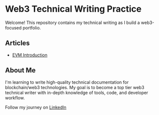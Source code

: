 # Web3 Technical Writing Practice
Welcome! This repository contains my technical writing as I build a web3-focused portfolio.
## Articles
- [EVM Introduction](https://github.com/Ogbononso/web3-docs-learning/blob/master/evm-article.md)
## About Me
I'm learning to write high-quality technical documentation for blockchain/web3 technologies. My goal is to become a top tier web3 technical writer with in-depth knowledge of tools, code, and developer workflow.

Follow my journey on [LinkedIn](https://www.linkedin.com/in/chinonso-ogbonna)
